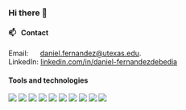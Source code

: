 ### Hi there 👋

#### 📫 &nbsp;&nbsp;Contact
Email:&nbsp;&nbsp;&nbsp;&nbsp;&nbsp; [daniel.fernandez@utexas.edu](mailto:daniel.fernandez@utexas.edu). <br />
LinkedIn: [linkedin.com/in/daniel-fernandezdebedia](https://www.linkedin.com/in/daniel-fernandezdebedia/) <br />

#### Tools and technologies

![](https://img.shields.io/badge/Code-Python-informational?style=?style=flat-square&logo=python&logoColor=white&color=2bbc8a)
![](https://img.shields.io/badge/Code-C++-informational?style=?style=flat-square&logo=cplusplus&logoColor=white&color=2bbc8a)
![](https://img.shields.io/badge/Code-C%23-informational?style=?style=flat-square&logo=csharp&logoColor=white&color=2bbc8a)
![](https://img.shields.io/badge/Code-Javascript-informational?style=?style=flat-square&logo=javascript&logoColor=white&color=2bbc8a)
![](https://img.shields.io/badge/Code-Typescript-informational?style=?style=flat-square&logo=typescript&logoColor=white&color=2bbc8a)
![](https://img.shields.io/badge/Code-php-informational?style=?style=flat-square&logo=php&logoColor=white&color=2bbc8a)
![](https://img.shields.io/badge/Tool-Sql-informational?style=?style=flat-square&logo=mysql&logoColor=white&color=2bbc8a)
![](https://img.shields.io/badge/OS-Linux-informational?style=?style=flat-square&logo=linux&logoColor=white&color=2bbc8a)
![](https://img.shields.io/badge/OS-macOS-informational?style=?style=flat-square&logo=apple&logoColor=white&color=2bbc8a)
![](https://img.shields.io/badge/OS-Windows-informational?style=?style=flat-square&logo=windows&logoColor=white&color=2bbc8a)


<!--
**dferndz/dferndz** is a ✨ _special_ ✨ repository because its `README.md` (this file) appears on your GitHub profile.

Here are some ideas to get you started:

- 🔭 I’m currently working on ...
- 🌱 I’m currently learning ...
- 👯 I’m looking to collaborate on ...
- 🤔 I’m looking for help with ...
- 💬 Ask me about ...
- 📫 How to reach me: ...
- 😄 Pronouns: ...
- ⚡ Fun fact: ...
-->
